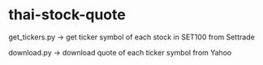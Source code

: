 # thai-stock-quote

get_tickers.py -> get ticker symbol of each stock in SET100 from Settrade

download.py -> download quote of each ticker symbol from Yahoo
